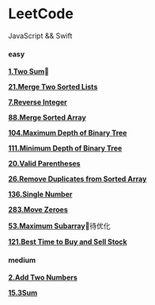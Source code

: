 # LeetCode

JavaScript && Swift



#### easy

[**1.Two Sum**](https://github.com/K-Kevin/LeetCode/blob/master/easy/Two%20Sum.md)🚀

[**21.Merge Two Sorted Lists**](https://github.com/K-Kevin/LeetCode/blob/master/easy/21.Merge%20Two%20Sorted%20Lists.md)

[**7.Reverse Integer**](https://github.com/K-Kevin/LeetCode/blob/master/easy/7.Reverse%20Integer.md)

[**88.Merge Sorted Array**](https://github.com/K-Kevin/LeetCode/blob/master/easy/88.Merge%20Sorted%20Array.md)

[**104.Maximum Depth of Binary Tree**](https://github.com/K-Kevin/LeetCode/blob/master/easy/Depth%20of%20Binary%20Tree.md)

[**111.Minimum Depth of Binary Tree**](https://github.com/K-Kevin/LeetCode/blob/master/easy/Depth%20of%20Binary%20Tree.md)

[**20.Valid Parentheses**](https://github.com/K-Kevin/LeetCode/blob/master/easy/20.%20Valid%20Parentheses.md)

[**26.Remove Duplicates from Sorted Array**](https://github.com/K-Kevin/LeetCode/blob/master/easy/26.%20Remove%20Duplicates%20from%20Sorted%20Array.md)

[**136.Single Number**](https://github.com/K-Kevin/LeetCode/blob/master/easy/136.Single%20Number.md)

[**283.Move Zeroes**](https://github.com/K-Kevin/LeetCode/blob/master/easy/283.%20Move%20Zeroes.md)

[**53.Maximum Subarray**](https://github.com/K-Kevin/LeetCode/blob/master/easy/53.Maximum%20Subarray.md)🚀待优化

[**121.Best Time to Buy and Sell Stock**](https://github.com/K-Kevin/LeetCode/blob/master/easy/121.Best%20Time%20to%20Buy%20and%20Sell%20Stock.md)

#### medium

[**2.Add Two Numbers**](https://github.com/K-Kevin/LeetCode/blob/master/medium/2.Add%20Two%20Numbers.md)

[**15.3Sum**](https://github.com/K-Kevin/LeetCode/blob/master/medium/15.3Sum.md)
